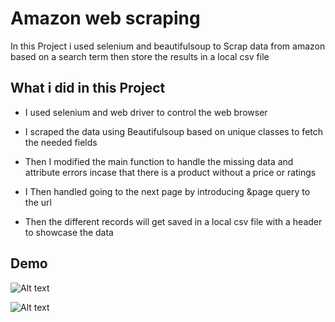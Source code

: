 
# Amazon web scraping

In this Project i used selenium and beautifulsoup to Scrap data from amazon based on a search term 
then store the results in a local csv file

## What i did in this Project

- I used selenium and web driver to control the web browser
- I scraped the data using Beautifulsoup based on unique classes to fetch the needed fields
- Then I modified the main function to handle the missing data and attribute errors incase that there is a product without a price or ratings 

- I Then handled going to the next page by introducing &page query to the url 
- Then the different records will get saved in a local csv file with a header to showcase the data 

## Demo

![Alt text](https://media.giphy.com/media/Rgl8TTb8Y40ogJz578/giphy.gif
)


![Alt text](https://i.gyazo.com/48f6f8b7ca11682d923ab3c2d6f7e10c.png
)
